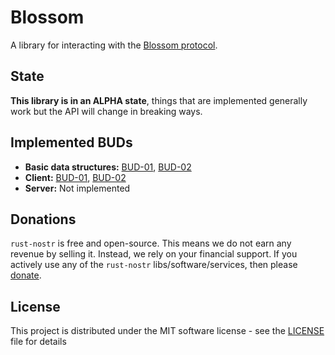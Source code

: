 # Blossom

A library for interacting with the [Blossom protocol](https://github.com/hzrd149/blossom).

## State

**This library is in an ALPHA state**, things that are implemented generally work but the API will change in breaking ways.

## Implemented BUDs

- **Basic data structures:** [BUD-01](https://github.com/hzrd149/blossom/blob/master/buds/01.md), [BUD-02](https://github.com/hzrd149/blossom/blob/master/buds/02.md)
- **Client:** [BUD-01](https://github.com/hzrd149/blossom/blob/master/buds/01.md), [BUD-02](https://github.com/hzrd149/blossom/blob/master/buds/02.md)
- **Server:** Not implemented

## Donations

`rust-nostr` is free and open-source. This means we do not earn any revenue by selling it. Instead, we rely on your financial support. If you actively use any of the `rust-nostr` libs/software/services, then please [donate](https://rust-nostr.org/donate).

## License

This project is distributed under the MIT software license - see the [LICENSE](../../LICENSE) file for details
